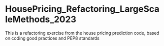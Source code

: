 # HousePricing_Refactoring_LargeScaleMethods_2023
This is a refactoring exercise from the house pricing prediction code, based on coding good practices and PEP8 standards
